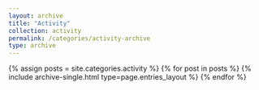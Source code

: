 ```yaml
---
layout: archive
title: "Activity"
collection: activity
permalink: /categories/activity-archive
type: archive
---
```


{% assign posts = site.categories.activity %}
{% for post in posts %} {% include archive-single.html type=page.entries_layout %} {% endfor %}
